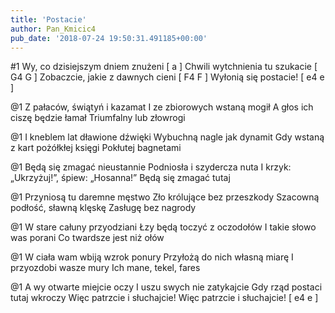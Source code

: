 ```yaml
---
title: 'Postacie'
author: Pan_Kmicic4
pub_date: '2018-07-24 19:50:31.491185+00:00'
---
```


#1
Wy, co dzisiejszym dniem znużeni [ a ]
Chwili wytchnienia tu szukacie [ G4 G ]
Zobaczcie, jakie z dawnych cieni [ F4 F ]
Wyłonią się postacie! [ e4 e ]

@1
Z pałaców, świątyń i kazamat
I ze zbiorowych wstaną mogił
A głos ich ciszę będzie łamał
Triumfalny lub złowrogi

@1
I kneblem lat dławione dźwięki
Wybuchną nagle jak dynamit
Gdy wstaną z kart pożółkłej księgi
Pokłutej bagnetami

@1
Będą się zmagać nieustannie
Podniosła i szydercza nuta
I krzyk: „Ukrzyżuj!”, śpiew: „Hosanna!”
Będą się zmagać tutaj

@1
Przyniosą tu daremne męstwo
Zło królujące bez przeszkody
Szacowną podłość, sławną klęskę
Zasługę bez nagrody

@1
W stare całuny przyodziani
Łzy będą toczyć z oczodołów
I takie słowo was porani
Co twardsze jest niż ołów

@1
W ciała wam wbiją wzrok ponury
Przyłożą do nich własną miarę
I przyozdobi wasze mury
Ich mane, tekel, fares

@1
A wy otwarte miejcie oczy
I uszu swych nie zatykajcie
Gdy rząd postaci tutaj wkroczy
Więc patrzcie i słuchajcie!
Więc patrzcie i słuchajcie! [ e4 e ]